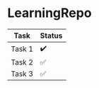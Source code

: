 # LearningRepo


| Task         | Status    |
|--------------|-----------|
| Task 1       | :heavy_check_mark:      |
| Task 2       | :white_check_mark:       |
| Task 3       | :white_check_mark:       |

